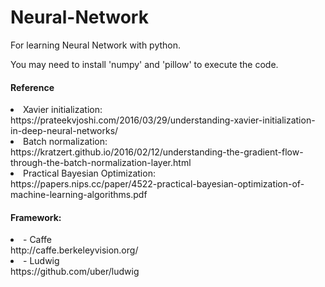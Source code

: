 # Neural-Network
<p>For learning Neural Network with python.</p>

<p>You may need to install 'numpy' and 'pillow' to execute the code.</p>

<h4>Reference</h4>
<li>Xavier initialization:</li>
<a>https://prateekvjoshi.com/2016/03/29/understanding-xavier-initialization-in-deep-neural-networks/</a>

<li>Batch normalization:</li>
<a>https://kratzert.github.io/2016/02/12/understanding-the-gradient-flow-through-the-batch-normalization-layer.html</a>

<li>Practical Bayesian Optimization:</li>
<a>https://papers.nips.cc/paper/4522-practical-bayesian-optimization-of-machine-learning-algorithms.pdf</a>

<h4>Framework:</h4>
 <li>- Caffe</li>
 <a>http://caffe.berkeleyvision.org/</a>
 
 <li>- Ludwig</li>
 <a>https://github.com/uber/ludwig</a>
